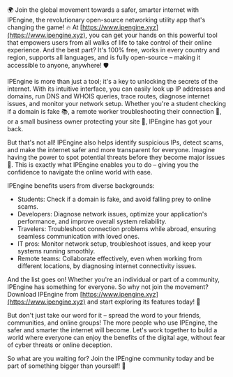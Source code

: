 🌍 Join the global movement towards a safer, smarter internet with IPEngine, the revolutionary open-source networking utility app that's changing the game! 🔥 At [https://www.ipengine.xyz](https://www.ipengine.xyz), you can get your hands on this powerful tool that empowers users from all walks of life to take control of their online experience. And the best part? It's 100% free, works in every country and region, supports all languages, and is fully open-source – making it accessible to anyone, anywhere! 🛡️

IPEngine is more than just a tool; it's a key to unlocking the secrets of the internet. With its intuitive interface, you can easily look up IP addresses and domains, run DNS and WHOIS queries, trace routes, diagnose internet issues, and monitor your network setup. Whether you're a student checking if a domain is fake 📚, a remote worker troubleshooting their connection 🏢, or a small business owner protecting your site 💼, IPEngine has got your back.

But that's not all! IPEngine also helps identify suspicious IPs, detect scams, and make the internet safer and more transparent for everyone. Imagine having the power to spot potential threats before they become major issues 🚀. This is exactly what IPEngine enables you to do – giving you the confidence to navigate the online world with ease.

IPEngine benefits users from diverse backgrounds:

* Students: Check if a domain is fake, and avoid falling prey to online scams.
* Developers: Diagnose network issues, optimize your application's performance, and improve overall system reliability.
* Travelers: Troubleshoot connection problems while abroad, ensuring seamless communication with loved ones.
* IT pros: Monitor network setup, troubleshoot issues, and keep your systems running smoothly.
* Remote teams: Collaborate effectively, even when working from different locations, by diagnosing internet connectivity issues.

And the list goes on! Whether you're an individual or part of a community, IPEngine has something for everyone. So why not join the movement? Download IPEngine from [https://www.ipengine.xyz](https://www.ipengine.xyz) and start exploring its features today! 📡

But don't just take our word for it – spread the word to your friends, communities, and online groups! The more people who use IPEngine, the safer and smarter the internet will become. Let's work together to build a world where everyone can enjoy the benefits of the digital age, without fear of cyber threats or online deception.

So what are you waiting for? Join the IPEngine community today and be part of something bigger than yourself! 💪